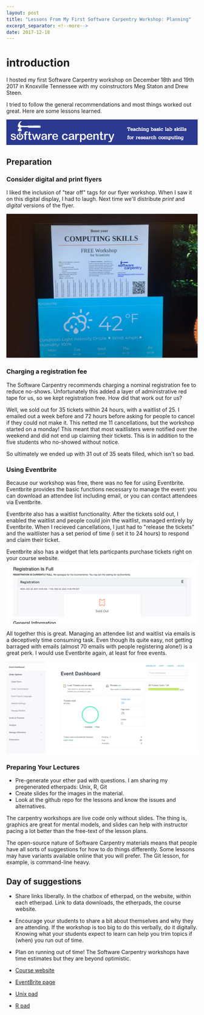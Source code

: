 ```yaml
---
layout: post
title: "Lessons From My First Software Carpentry Workshop: Planning"
excerpt_separator: <!--more-->
date: 2017-12-18
---
```


# introduction

I hosted my first Software Carpentry workshop on December 18th and 19th 2017 in Knoxville Tennessee with my coinstructors Meg Staton and Drew Steen.

I tried to follow the general recommendations and most things worked out great.  Here are some lessons learned.

![The Software Carpentry logo](/assets/img/carpentry/s_carp.png)



<!--more-->

## Preparation

### Consider digital and print flyers

I liked the inclusion of "tear off" tags for our flyer workshop.  When I saw it on this digital display, I had to laugh.  Next time we'll distribute *print* and *digital* versions of the flyer.

 
![Our flyer](/assets/img/carpentry/swc_flyer_tearoff.jPG)

###  Charging a registration fee

The Software Carpentry recommends charging a nominal registration fee to reduce no-shows.  Unfortunately this added a layer of administrative red tape for us, so we kept registration free.  How did that work out for us?

Well, we sold out for 35 tickets within 24 hours, with a waitlist of 25.  I emailed out a week before and 72 hours before asking for people to cancel if they could not make it.  This netted me 11 cancellations, but the workshop started on a monday!  This meant that most waitlisters were notified over the weekend and did not end up claiming their tickets.  This is in addition to the five students who no-showed without notice.

So ultimately we ended up with 31 out of 35 seats filled, which isn't so bad.

### Using Eventbrite

Because our workshop was free, there was no fee for using Eventbrite.  Eventbrite provides the basic functions necessary to manage the event: you can download an attendee list including email, or you can contact attendees via Eventbrite.

Eventbrite also has a waitlist functionality.  After the tickets sold out, I enabled the waitlist and people could join the waitlist, managed entirely by Eventbrite.  When I recieved cancellations, I just had to "release the tickets" and the waitlister has a set period of time (i set it to 24 hours) to respond and claim their ticket.

Eventbrite also has a widget that lets particpants purchase tickets right on your course website.
![The eventbrite widget on our software carpentry website](/assets/img/carpentry/eventbrite_widget.png)

All together this is great.  Managing an attendee list and waitlist via emails is a deceptively time consuming task.  Even though its quite easy, not getting barraged with emails (almost 70 emails with people registering alone!) is a great perk.  I would use Eventbrite again, at least for free events.

![The eventbrite page](/assets/img/carpentry/eventbrite.png)


### Preparing Your Lectures

* Pre-generate your ether pad with questions.  I am sharing my pregenerated etherpads: Unix, R, Git
* Create slides for the images in the material.
* Look at the github repo for the lessons and know the issues and alternatives.

The carpentry workshops are live code only without slides.  The thing is, graphics are great for mental models, and slides can help with instructor pacing a lot better than the free-text of the lesson plans.

The open-source nature of Software Carpentry materials means that people have all sorts of suggestions for how to do things differently.  Some lessons may have variants available online that you will prefer.  The Git lesson, for example, is command-line heavy.  

## Day of suggestions

* Share links liberally.  In the chatbox of etherpad, on the website, within each etherpad.  Link to data downloads, the etherpads, the course website.
* Encourage your students to share a bit about themselves and why they are attending.  If the workshop is too big to do this verbally, do it digitally.  Knowing what your students expect to learn can help you trim topics if (when) you run out of time.
* Plan on running out of time!  The Software Carpentry workshops have time estimates but they are beyond optimistic.

* [Course website](https://www.eventbrite.com/e/ut-knoxville-scientific-computing-software-carpentry-workshop-tickets-40189132778?aff=eprofsaved)
* [EventBrite page](https://www.eventbrite.com/e/ut-knoxville-scientific-computing-software-carpentry-workshop-tickets-40189132778?aff=eprofsaved)
* [Unix pad](http://pad.software-carpentry.org/2017-12-18-UTK-unix)
* [R pad](http://pad.software-carpentry.org/2017-12-18-UTK-R)